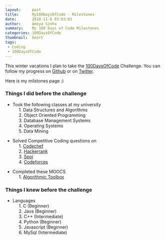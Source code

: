 ```yaml
---
layout:     post
title:      My100DaysOfCode - Milestones
date:       2018-11-8 03:03:03
author:     Ameya Sinha
summary:    My 100 Days of Code Milestones
categories: 100DaysOfCode
thumbnail:  heart
tags:
 - Coding
 - 100DaysOfCode
---
```


This winter vacations I plan to take the [100DaysOfCode][1] Challenge. You can follow my progress on [Github][2] or on [Twitter][3].

Here is my milstones page :)

### Things I did before the challenge
* Took the following classes at my university  
&nbsp;&nbsp;&nbsp;&nbsp; 1. Data Structures and Algorithms   
&nbsp;&nbsp;&nbsp;&nbsp; 2. Object Oriented Programming  
&nbsp;&nbsp;&nbsp;&nbsp; 3. Database Management Systems  
&nbsp;&nbsp;&nbsp;&nbsp; 4. Operating Systems  
&nbsp;&nbsp;&nbsp;&nbsp; 5. Data Mining  

* Solved Competitive Coding questions on  
&nbsp;&nbsp;&nbsp;&nbsp; 1. [Codechef](https://www.codechef.com/users/ameyanator)  
&nbsp;&nbsp;&nbsp;&nbsp; 2. [Hackerrank](https://www.hackerrank.com/ameyanator)  
&nbsp;&nbsp;&nbsp;&nbsp; 3. [Spoj](https://www.spoj.com/users/ameyanator)  
&nbsp;&nbsp;&nbsp;&nbsp; 4. [Codeforces](https://codeforces.com/profile/ameyanator) 

* Completed these MOOCS  
&nbsp;&nbsp;&nbsp;&nbsp; 1. [Algorithmic Toolbox][4]  

### Things I knew before the challenge
* Languages  
&nbsp;&nbsp;&nbsp;&nbsp; 1. C (Beginner)  
&nbsp;&nbsp;&nbsp;&nbsp; 2. Java (Beginner)  
&nbsp;&nbsp;&nbsp;&nbsp; 3. C++ (Intermediate)  
&nbsp;&nbsp;&nbsp;&nbsp; 4. Python (Beginner)  
&nbsp;&nbsp;&nbsp;&nbsp; 5. Javascript (Beginner)  
&nbsp;&nbsp;&nbsp;&nbsp; 6. MySql (Intermediate)  

[1]: https://www.100daysofcode.com/
[2]: https://github.com/ameyanator/100DaysOfCode
[3]: https://twitter.com/luva1900
[4]: https://www.coursera.org/account/accomplishments/certificate/TRWXN55FQFQ4